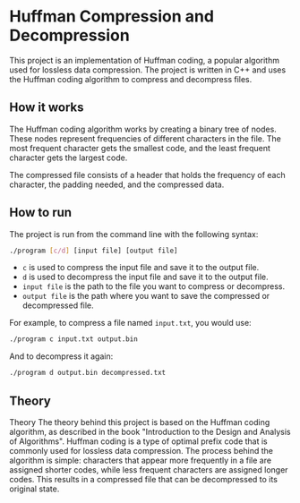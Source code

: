 # Huffman Compression and Decompression

This project is an implementation of Huffman coding, a popular algorithm used for lossless data compression. The project is written in C++ and uses the Huffman coding algorithm to compress and decompress files.

## How it works

The Huffman coding algorithm works by creating a binary tree of nodes. These nodes represent frequencies of different characters in the file. The most frequent character gets the smallest code, and the least frequent character gets the largest code.

The compressed file consists of a header that holds the frequency of each character, the padding needed, and the compressed data.

## How to run

The project is run from the command line with the following syntax:

```bash
./program [c/d] [input file] [output file]
```
- `c` is used to compress the input file and save it to the output file.
- `d` is used to decompress the input file and save it to the output file.
- `input file` is the path to the file you want to compress or decompress.
- `output file` is the path where you want to save the compressed or decompressed file.

For example, to compress a file named `input.txt`, you would use:

```bash
./program c input.txt output.bin
```
And to decompress it again:

```bash
./program d output.bin decompressed.txt
```

## Theory
Theory
The theory behind this project is based on the Huffman coding algorithm, as described in the book "Introduction to the Design and Analysis of Algorithms". Huffman coding is a type of optimal prefix code that is commonly used for lossless data compression. The process behind the algorithm is simple: characters that appear more frequently in a file are assigned shorter codes, while less frequent characters are assigned longer codes. This results in a compressed file that can be decompressed to its original state.
